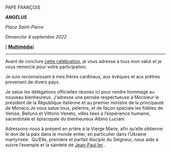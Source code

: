 PAPE FRANÇOIS

***ANGÉLUS***

*Place Saint-Pierre*

*Dimanche 4 septembre 2022*

[ **[Multimédia](http://w2.vatican.va/content/francesco/fr/events/event.dir.html/content/vaticanevents/fr/2022/9/4/angelus.html)**]

____________________________

Avant de conclure [cette célébration](https://www.vatican.va/content/francesco/fr/events/event.dir.html/content/vaticanevents/fr/2022/9/4/beatificazione-gpi.html), je vous adresse à tous mon salut et je vous remercie pour votre participation.

Je suis reconnaissant à mes frères cardinaux, aux évêques et aux prêtres provenant de divers pays.

Je salue les délégations officielles réunies ici pour rendre hommage au nouveau bienheureux. J’adresse une pensée respectueuse à Monsieur le président de la République italienne et au premier ministre de la principauté de Monaco.Je vous salue tous, pèlerins, et de façon spéciale les fidèles de Venise, Belluno et Vittorio Veneto, villes liées à l’expérience humaine, sacerdotale et épiscopale du bienheureux Albino Luciani.

Adressons-nous à présent en prière à la Vierge Marie, afin qu’elle obtienne le don de la paix dans le monde entier, en particulier dans l’Ukraine martyrisée.  Qu’Elle, première et parfait disciple du Seigneur, nous aide à suivre l’exemple et la sainteté de [Jean-Paul Ier](https://www.vatican.va/content/john-paul-i/fr.html) .